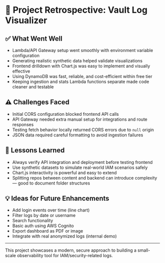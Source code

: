 # 📖 Project Retrospective: Vault Log Visualizer

## ✅ What Went Well

- Lambda/API Gateway setup went smoothly with environment variable configuration
- Generating realistic synthetic data helped validate visualizations
- Frontend drilldown with Chart.js was easy to implement and visually effective
- Using DynamoDB was fast, reliable, and cost-efficient within free tier
- Keeping ingestion and stats Lambda functions separate made code cleaner and testable

## ⚠️ Challenges Faced

- Initial CORS configuration blocked frontend API calls
- API Gateway needed extra manual setup for integrations and route responses
- Testing fetch behavior locally returned CORS errors due to `null` origin
- JSON data required careful formatting to avoid ingestion failures

## 🔁 Lessons Learned

- Always verify API integration and deployment before testing frontend
- Use synthetic datasets to simulate real-world IAM scenarios safely
- Chart.js interactivity is powerful and easy to extend
- Splitting repos between content and backend can introduce complexity — good to document folder structures

## 💡 Ideas for Future Enhancements

- Add login events over time (line chart)
- Filter logs by date or username
- Search functionality
- Basic auth using AWS Cognito
- Export dashboard as PDF or image
- Integrate with real anonymized logs (internal demo)

---

This project showcases a modern, secure approach to building a small-scale observability tool for IAM/security-related logs.
